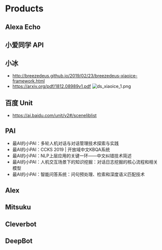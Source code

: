 # Products

## Alexa Echo

## 小爱同学 API

## 小冰

+ http://breezedeus.github.io/2019/02/23/breezedeus-xiaoice-framework.html
+ https://arxiv.org/pdf/1812.08989v1.pdf
![ds_xiaoice_1.png](https://blog-picture-new.oss-cn-beijing.aliyuncs.com/dialog/ds_xiaoice_1.png)

## 百度 Unit

+ https://ai.baidu.com/unit/v2#/sceneliblist

## PAI

+ 最AI的小PAI：多轮人机对话与对话管理技术探索与实践
+ 最AI的小PAI：CCKS 2019 | 开放域中文KBQA系统
+ 最AI的小PAI：NLP上层应用的关键一环——中文纠错技术简述
+ 最AI的小PAI：人机交互场景下的知识挖掘：对话日志挖掘的核心流程和相关模型
+ 最AI的小PAI：智能问答系统：问句预处理、检索和深度语义匹配技术

## Alex

## Mitsuku

## Cleverbot

## DeepBot